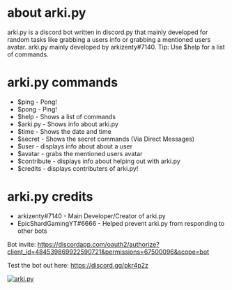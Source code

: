 about arki.py
=============

arki.py is a discord bot written in discord.py that mainly developed for random tasks like grabbing a users info or grabbing a mentioned users avatar. arki.py mainly developed by arkizenty#7140. Tip: Use $help for a list of commands.

arki.py commands
================

* $ping - Pong!
* $pong - Ping!
* $help - Shows a list of commands
* $arki.py - Shows info about arki.py
* $time - Shows the date and time
* $secret - Shows the secret commands (Via Direct Messages)
* $user - displays info about about a user
* $avatar - grabs the mentioned users avatar
* $contribute - displays info about helping out with arki.py
* $credits - displays contributers of arki.py!

arki.py credits
===============

* arkizenty#7140 - Main Developer/Creator of arki.py
* EpicShardGamingYT#6666 - Helped prevent arki.py from responding to other bots

Bot invite: https://discordapp.com/oauth2/authorize?client_id=484539869922590721&permissions=67500096&scope=bot

Test the bot out here: https://discord.gg/pkr4p2z

<a href="https://discordbots.org/bot/484539869922590721" >
  <img src="https://discordbots.org/api/widget/484539869922590721.svg" alt="arki.py" />
</a>
